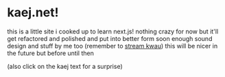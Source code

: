 # kaej.net! #
this is a little site i cooked up to learn next.js! nothing crazy for now but it'll get refactored and polished and put into better form soon enough
sound design and stuff by me too (remember to [stream kwau](https://open.spotify.com/artist/47AOxDNgXOfcPeWEF3k2Kq?si=1k8kEFoWSaC9CGylo62oXQ&nd=1))
this will be nicer in the future but before until then 

(also click on the kaej text for a surprise)

